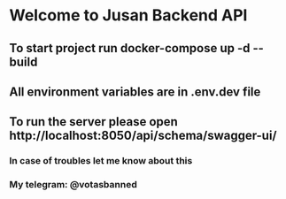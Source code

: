 # Welcome to Jusan Backend API

## To start project run docker-compose up -d --build
## All environment variables are in .env.dev file

## To run the server please open http://localhost:8050/api/schema/swagger-ui/

### In case of troubles let me know about this
### My telegram: @votasbanned